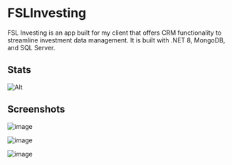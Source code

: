 # FSLInvesting

FSL Investing is an app built for my client that offers CRM functionality to streamline investment data management. It is built with .NET 8, MongoDB, and SQL Server.

## Stats

![Alt](https://repobeats.axiom.co/api/embed/981620d50cc944edab77e91d8f82160c1e3d5dec.svg "Repobeats analytics image")

## Screenshots

![image](/Documentation/Images/Login)

![image](/Documentation/Images/Dashboard)

![image](/Documentation/Images/Form)